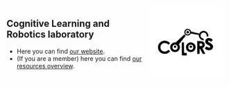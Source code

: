 
<img width="35%" align="right" alt="Logo" src="https://github.com/colors-lab/.github/raw/main/LogoColors.svg" />

## Cognitive Learning and Robotics laboratory
- Here you can find [our website](https://colors.cmpe.boun.edu.tr).
- (If you are a member) here you can find [our resources overview](https://github.com/colors-lab/Overview/).
